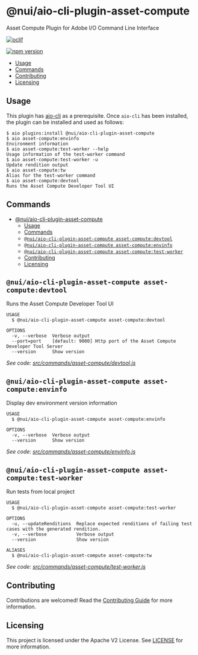 @nui/aio-cli-plugin-asset-compute
=======================

Asset Compute Plugin for Adobe I/O Command Line Interface

[![oclif](https://img.shields.io/badge/cli-oclif-brightgreen.svg)](https://oclif.io)
<!--- when a new release happens, the VERSION and URL in the badge have to be manually updated because it's a private registry --->
[![npm version](https://img.shields.io/badge/%40nui%2Faio--cli--plugin--nui-1.0.7-blue.svg)](https://artifactory.corp.adobe.com/artifactory/npm-nui-release/@nui/aio-cli-plugin-nui/-/@nui/aio-cli-plugin-nui-1.0.7.tgz)

<!-- toc -->
* [Usage](#usage)
* [Commands](#commands)
* [Contributing](#contributing)
* [Licensing](#licensing)
<!-- tocstop -->

## Usage

This plugin has [aio-cli](https://github.com/adobe/aio-cli) as a prerequisite. Once `aio-cli` has been installed, the plugin can be installed and used as follows:

```sh-session
$ aio plugins:install @nui/aio-cli-plugin-asset-compute
$ aio asset-compute:envinfo
Environment information
$ aio asset-compute:test-worker --help
Usage information of the test-worker command
$ aio asset-compute:test-worker -u
Update rendition output
$ aio asset-compute:tw
Alias for the test-worker command
$ aio asset-compute:devtool
Runs the Asset Compute Developer Tool UI
```

## Commands
<!-- commands -->
- [@nui/aio-cli-plugin-asset-compute](#nuiaio-cli-plugin-asset-compute)
  - [Usage](#usage)
  - [Commands](#commands)
  - [`@nui/aio-cli-plugin-asset-compute asset-compute:devtool`](#nuiaio-cli-plugin-asset-compute-asset-computedevtool)
  - [`@nui/aio-cli-plugin-asset-compute asset-compute:envinfo`](#nuiaio-cli-plugin-asset-compute-asset-computeenvinfo)
  - [`@nui/aio-cli-plugin-asset-compute asset-compute:test-worker`](#nuiaio-cli-plugin-asset-compute-asset-computetest-worker)
  - [Contributing](#contributing)
  - [Licensing](#licensing)

## `@nui/aio-cli-plugin-asset-compute asset-compute:devtool`

Runs the Asset Compute Developer Tool UI

```
USAGE
  $ @nui/aio-cli-plugin-asset-compute asset-compute:devtool

OPTIONS
  -v, --verbose  Verbose output
  --port=port    [default: 9000] Http port of the Asset Compute Developer Tool Server
  --version      Show version
```

_See code: [src/commands/asset-compute/devtool.js](https://git.corp.adobe.com/nui/aio-cli-plugin-asset-compute/blob/1.0.7/src/commands/asset-compute/devtool.js)_

## `@nui/aio-cli-plugin-asset-compute asset-compute:envinfo`

Display dev environment version information

```
USAGE
  $ @nui/aio-cli-plugin-asset-compute asset-compute:envinfo

OPTIONS
  -v, --verbose  Verbose output
  --version      Show version
```

_See code: [src/commands/asset-compute/envinfo.js](https://git.corp.adobe.com/nui/aio-cli-plugin-asset-compute/blob/1.0.7/src/commands/asset-compute/envinfo.js)_

## `@nui/aio-cli-plugin-asset-compute asset-compute:test-worker`

Run tests from local project

```
USAGE
  $ @nui/aio-cli-plugin-asset-compute asset-compute:test-worker

OPTIONS
  -u, --updateRenditions  Replace expected renditions of failing test cases with the generated rendition.
  -v, --verbose           Verbose output
  --version               Show version

ALIASES
  $ @nui/aio-cli-plugin-asset-compute asset-compute:tw
```

_See code: [src/commands/asset-compute/test-worker.js](https://git.corp.adobe.com/nui/aio-cli-plugin-asset-compute/blob/1.0.7/src/commands/asset-compute/test-worker.js)_
<!-- commandsstop -->

## Contributing

Contributions are welcomed! Read the [Contributing Guide](./.github/CONTRIBUTING.md) for more information.

## Licensing

This project is licensed under the Apache V2 License. See [LICENSE](LICENSE) for more information.